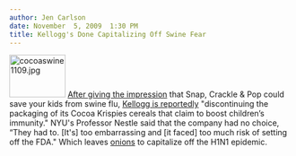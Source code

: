 ```yaml
---
author: Jen Carlson
date: November  5, 2009  1:30 PM
title: Kellogg's Done Capitalizing Off Swine Fear
---
```


<p><span class="mt-enclosure mt-enclosure-image" style="display: inline;"> <img alt="cocoaswine1109.jpg" src="https://web.archive.org/web/20110629170531im_/http://gothamist.com/attachments/arts_jen/cocoaswine1109.jpg" width="100" height="76" class="image-right"> </span><a href="https://web.archive.org/web/20110629170531/http://gothamist.com/2009/11/02/snap_crackle_pop_will_save_you_from.php">After giving the impression</a> that Snap, Crackle &amp; Pop could save your kids from swine flu, <a href="https://web.archive.org/web/20110629170531/http://www.brandweek.com/bw/content_display/news-and-features/direct/e3i5262a3b026dcf171f2551c67f012ae74">Kellogg is reportedly</a> &quot;discontinuing the packaging of its Cocoa Krispies cereals that claim to boost children&#x2019;s immunity.&quot; NYU&apos;s Professor Nestle said that the company had no choice, &#x201C;They had to. [It&apos;s] too embarrassing and [it faced] too much risk of setting off the FDA.&quot; Which leaves <a href="https://web.archive.org/web/20110629170531/http://gothamist.com/2009/11/03/will_onions_stave_off_the_swine.php">onions</a> to capitalize off the H1N1 epidemic.</p>